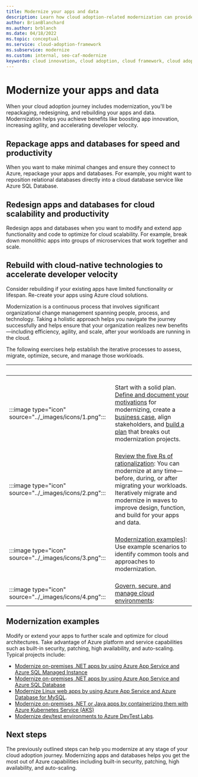 ```yaml
---
title: Modernize your apps and data
description: Learn how cloud adoption-related modernization can provide business value by unlocking new technical skills and expanded business capabilities.
author: BrianBlanchard
ms.author: brblanch
ms.date: 04/18/2022
ms.topic: conceptual
ms.service: cloud-adoption-framework
ms.subservice: modernize
ms.custom: internal, seo-caf-modernize
keywords: cloud innovation, cloud adoption, cloud framework, cloud adoption framework
---
```

# Modernize your apps and data

When your cloud adoption journey includes modernization, you'll be repackaging, redesigning, and rebuilding your apps and data. Modernization helps you achieve benefits like boosting app innovation, increasing agility, and accelerating developer velocity.

## Repackage apps and databases for speed and productivity

When you want to make minimal changes and ensure they connect to Azure, repackage your apps and databases. For example, you might want to reposition relational databases directly into a cloud database service like Azure SQL Database.

## Redesign apps and databases for cloud scalability and productivity

Redesign apps and databases when you want to modify and extend app functionality and code to optimize for cloud scalability. For example, break down monolithic apps into groups of microservices that work together and scale.

## Rebuild with cloud-native technologies to accelerate developer velocity

Consider rebuilding if your existing apps have limited functionality or lifespan. Re-create your apps using Azure cloud solutions.

Modernization is a continuous process that involves significant organizational change management spanning people, process, and technology. Taking a holistic approach helps you navigate the journey successfully and helps ensure that your organization realizes new benefits—including efficiency, agility, and scale, after your workloads are running in the cloud.

The following exercises help establish the iterative processes to assess, migrate, optimize, secure, and manage those workloads.

| <span title="Icon">&nbsp;</span> | <span title="Description">&nbsp;</span> |
|--|--|
| <br> :::image type="icon" source="../_images/icons/1.png"::: | <br> Start with a solid plan. [Define and document your motivations](../strategy/motivations.md) for modernizing, create a [business case](../strategy/cloud-migration-business-case.md), align stakeholders, and [build a plan](../plan/plan-intro.md) that breaks out modernization projects. |
| <br> :::image type="icon" source="../_images/icons/2.png"::: | <br> <!--What should I replace this with?-->[Review the five Rs of rationalization](../digital-estate/5-rs-of-rationalization.md): You can modernize at any time—before, during, or after migrating your workloads. Iteratively migrate and modernize in waves to improve design, function, and build for your apps and data. |
| <br> :::image type="icon" source="../_images/icons/3.png"::: | <br> [Modernization examples](business-alignment/evaluate-modernization-options.md#modernization-examples)]: Use example scenarios to identify common tools and approaches to modernization. |
| <br> :::image type="icon" source="../_images/icons/4.png"::: | <br> [Govern, secure, and manage cloud environments](../ready/azure-setup-guide/manage-access.md): <!--Is this the right fourth step?  What can we link to here?--> |

## Modernization examples

Modify or extend your apps to further scale and optimize for cloud architectures. Take advantage of Azure platform and service capabilities such as built-in security, patching, high availability, and auto-scaling. Typical projects include:

- [Modernize on-premises .NET apps by using Azure App Service and Azure SQL Managed Instance](../migrate/azure-best-practices/contoso-migration-refactor-web-app-sql-managed-instance.md)
- [Modernize on-premises .NET apps by using Azure App Service and Azure SQL Database](../migrate/azure-best-practices/contoso-migration-refactor-web-app-sql.md)
- [Modernize Linux web apps by using Azure App Service and Azure Database for MySQL](../migrate/azure-best-practices/contoso-migration-refactor-linux-app-service-mysql.md).
- [Modernize on-premises .NET or Java apps by containerizing them with Azure Kubernetes Service (AKS)](/azure/migrate/tutorial-app-containerization-aspnet-kubernetes)
- [Modernize dev/test environments to Azure DevTest Labs](../migrate/azure-best-practices/contoso-migration-devtest-to-labs.md).

## Next steps

The previously outlined steps can help you modernize at any stage of your cloud adoption journey. Modernizing apps and databases helps you get the most out of Azure capabilities including built-in security, patching, high availability, and auto-scaling.
